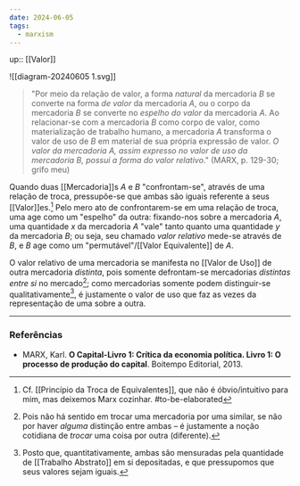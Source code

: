 ```yaml
---
date: 2024-06-05
tags:
  - marxism
---
```

up:: [[Valor]]

![[diagram-20240605 1.svg]]

> "Por meio da relação de valor, a forma *natural* da mercadoria $B$ se converte na forma *de valor* da mercadoria $A$, ou o corpo da mercadoria $B$ se converte no *espelho do valor* da mercadoria $A$. Ao relacionar-se com a mercadoria $B$ como corpo de valor, como materialização de trabalho humano, a mercadoria $A$ transforma o valor de uso de $B$ em material de sua própria expressão de valor. *O valor da mercadoria $A$, assim expresso no valor de uso da mercadoria $B$, possui a forma do valor relativo*." (MARX, p. 129-30; grifo meu)

Quando duas [[Mercadoria]]s $A$ e $B$ "confrontam-se", através de uma relação de troca, pressupõe-se que ambas são iguais referente a seus [[Valor]]es.[^1] Pelo mero ato de confrontarem-se em uma relação de troca, uma age como um "espelho" da outra: fixando-nos sobre a mercadoria $A$, uma quantidade $x$ da mercadoria $A$ "vale" tanto quanto uma quantidade $y$ da mercadoria $B$; ou seja, seu chamado *valor relativo* mede-se através de $B$, e $B$ age como um "permutável"/[[Valor Equivalente]] de $A$.

O valor relativo de uma mercadoria se manifesta no [[Valor de Uso]] de outra mercadoria *distinta*, pois somente defrontam-se mercadorias *distintas entre si* no mercado[^2]; como mercadorias somente podem distinguir-se qualitativamente[^3], é justamente o valor de uso que faz as vezes da representação de uma sobre a outra.

---
### Referências
- MARX, Karl. **O Capital-Livro 1: Crítica da economia política. Livro 1: O processo de produção do capital**. Boitempo Editorial, 2013.

[^1]: Cf. [[Princípio da Troca de Equivalentes]], que não é óbvio/intuitivo para mim, mas deixemos Marx cozinhar. #to-be-elaborated 
[^2]: Pois não há sentido em trocar uma mercadoria por uma similar, se não por haver *alguma* distinção entre ambas – é justamente a noção cotidiana de *trocar* uma coisa por outra (diferente).
[^3]: Posto que, quantitativamente, ambas são mensuradas pela quantidade de [[Trabalho Abstrato]] em si depositadas, e que pressupomos que seus valores sejam iguais.
